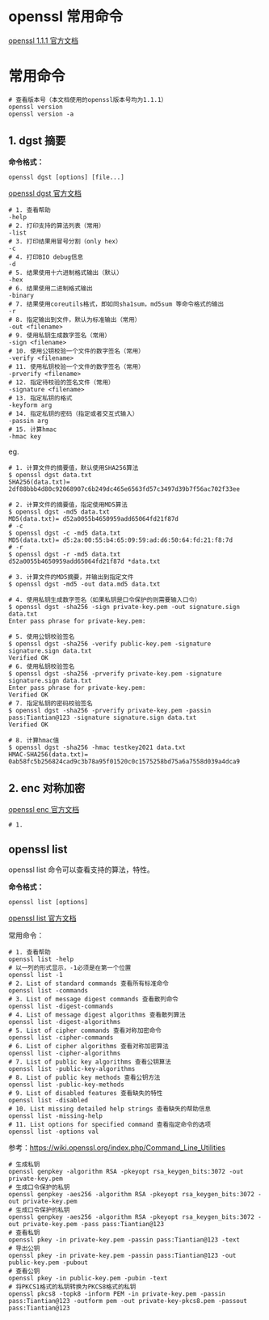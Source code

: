 # openssl 常用命令

[openssl 1.1.1 官方文档](https://www.openssl.org/docs/man1.1.1/man1/)



# 常用命令

```shell
# 查看版本号（本文档使用的openssl版本号均为1.1.1）
openssl version
openssl version -a
```







## 1.  dgst 摘要

**命令格式：**

`openssl dgst [options] [file...]`

[openssl dgst 官方文档](https://www.openssl.org/docs/man1.1.1/man1/dgst.html)



```shell
# 1. 查看帮助
-help
# 2. 打印支持的算法列表（常用）
-list
# 3. 打印结果用冒号分割（only hex）
-c
# 4. 打印BIO debug信息
-d
# 5. 结果使用十六进制格式输出（默认）
-hex
# 6. 结果使用二进制格式输出
-binary
# 7. 结果使用coreutils格式，即如同sha1sum，md5sum 等命令格式的输出
-r
# 8. 指定输出到文件，默认为标准输出（常用）
-out <filename>
# 9. 使用私钥生成数字签名（常用）
-sign <filename>
# 10. 使用公钥校验一个文件的数字签名（常用）
-verify <filename>
# 11. 使用私钥校验一个文件的数字签名（常用）
-prverify <filename>
# 12. 指定待校验的签名文件（常用）
-signature <filename>
# 13. 指定私钥的格式
-keyform arg
# 14. 指定私钥的密码（指定或者交互式输入）
-passin arg
# 15. 计算hmac
-hmac key
```



eg.



```shell
# 1. 计算文件的摘要值，默认使用SHA256算法
$ openssl dgst data.txt
SHA256(data.txt)= 2df88bbb4d80c92068907c6b249dc465e6563fd57c3497d39b7f56ac702f33ee

# 2. 计算文件的摘要值，指定使用MD5算法
$ openssl dgst -md5 data.txt
MD5(data.txt)= d52a0055b4650959add65064fd21f87d
# -c
$ openssl dgst -c -md5 data.txt
MD5(data.txt)= d5:2a:00:55:b4:65:09:59:ad:d6:50:64:fd:21:f8:7d
# -r
$ openssl dgst -r -md5 data.txt
d52a0055b4650959add65064fd21f87d *data.txt

# 3. 计算文件的MD5摘要，并输出到指定文件
$ openssl dgst -md5 -out data.md5 data.txt

# 4. 使用私钥生成数字签名（如果私钥是口令保护的则需要输入口令）
$ openssl dgst -sha256 -sign private-key.pem -out signature.sign data.txt
Enter pass phrase for private-key.pem:

# 5. 使用公钥校验签名
$ openssl dgst -sha256 -verify public-key.pem -signature signature.sign data.txt
Verified OK
# 6. 使用私钥校验签名
$ openssl dgst -sha256 -prverify private-key.pem -signature signature.sign data.txt
Enter pass phrase for private-key.pem:
Verified OK
# 7. 指定私钥的密码校验签名
$ openssl dgst -sha256 -prverify private-key.pem -passin pass:Tiantian@123 -signature signature.sign data.txt
Verified OK

# 8. 计算hmac值
$ openssl dgst -sha256 -hmac testkey2021 data.txt
HMAC-SHA256(data.txt)= 0ab58fc5b256824cad9c3b78a95f01520c0c1575258bd75a6a7558d039a4dca9
```



## 2. enc 对称加密



[openssl enc 官方文档](https://www.openssl.org/docs/man1.1.1/man1/enc.html)



```shell
# 1. 

```





## openssl list

openssl list 命令可以查看支持的算法，特性。

**命令格式：**

`openssl list [options]`

[openssl list 官方文档](https://www.openssl.org/docs/man1.1.1/man1/list.html)



常用命令：

```shell
# 1. 查看帮助
openssl list -help
# 以一列的形式显示，-1必须是在第一个位置
openssl list -1
# 2. List of standard commands 查看所有标准命令
openssl list -commands
# 3. List of message digest commands 查看散列命令
openssl list -digest-commands
# 4. List of message digest algorithms 查看散列算法
openssl list -digest-algorithms
# 5. List of cipher commands 查看对称加密命令
openssl list -cipher-commands
# 6. List of cipher algorithms 查看对称加密算法
openssl list -cipher-algorithms
# 7. List of public key algorithms 查看公钥算法
openssl list -public-key-algorithms
# 8. List of public key methods 查看公钥方法
openssl list -public-key-methods
# 9. List of disabled features 查看缺失的特性
openssl list -disabled
# 10. List missing detailed help strings 查看缺失的帮助信息
openssl list -missing-help
# 11. List options for specified command 查看指定命令的选项
openssl list -options val
```







参考：https://wiki.openssl.org/index.php/Command_Line_Utilities

```shell
# 生成私钥
openssl genpkey -algorithm RSA -pkeyopt rsa_keygen_bits:3072 -out private-key.pem
# 生成口令保护的私钥
openssl genpkey -aes256 -algorithm RSA -pkeyopt rsa_keygen_bits:3072 -out private-key.pem
# 生成口令保护的私钥
openssl genpkey -aes256 -algorithm RSA -pkeyopt rsa_keygen_bits:3072 -out private-key.pem -pass pass:Tiantian@123
# 查看私钥
openssl pkey -in private-key.pem -passin pass:Tiantian@123 -text
# 导出公钥
openssl pkey -in private-key.pem -passin pass:Tiantian@123 -out public-key.pem -pubout
# 查看公钥
openssl pkey -in public-key.pem -pubin -text
# 将PKCS1格式的私钥转换为PKCS8格式的私钥
openssl pkcs8 -topk8 -inform PEM -in private-key.pem -passin pass:Tiantian@123 -outform pem -out private-key-pkcs8.pem -passout pass:Tiantian@123
```

